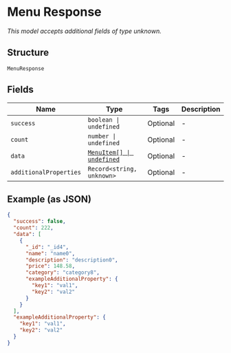 
# Menu Response

*This model accepts additional fields of type unknown.*

## Structure

`MenuResponse`

## Fields

| Name | Type | Tags | Description |
|  --- | --- | --- | --- |
| `success` | `boolean \| undefined` | Optional | - |
| `count` | `number \| undefined` | Optional | - |
| `data` | [`MenuItem[] \| undefined`](../../doc/models/menu-item.md) | Optional | - |
| `additionalProperties` | `Record<string, unknown>` | Optional | - |

## Example (as JSON)

```json
{
  "success": false,
  "count": 222,
  "data": [
    {
      "_id": "_id4",
      "name": "name0",
      "description": "description0",
      "price": 148.58,
      "category": "category8",
      "exampleAdditionalProperty": {
        "key1": "val1",
        "key2": "val2"
      }
    }
  ],
  "exampleAdditionalProperty": {
    "key1": "val1",
    "key2": "val2"
  }
}
```

